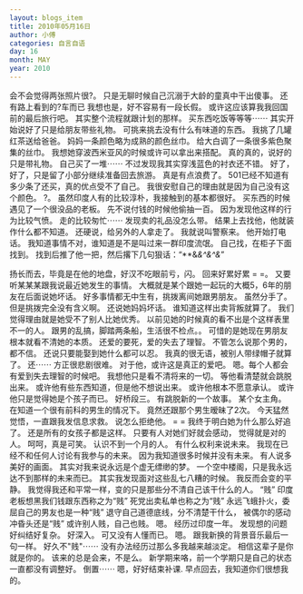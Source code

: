 ```yaml
---
layout: blogs_item
title: 2010年05月16日
author: 小傅
categories: 自言自语
day: 16
month: MAY
year: 2010
---
```



会不会觉得两张照片很?。
只是无聊时候自己沉溺于大龄的童真中干出傻事。
还有路上看到的?车而已
我想也是，好不容易有一段长假。
或许这应该算我我回国前的最后旅行吧。
其实整个流程就跟计划的那样。
买东西吃饭等等等⋯⋯
其实开始说好了只是给朋友带些礼物。
可挑来挑去没有什么有味道的东西。
我挑了几罐红茶送给爸爸。
妈妈一条颜色略为成熟的颜色丝巾。
给大白调了一条很多紫色聚集的丝巾。
我想她穿波西米亚风的时候或许可以拿出来搭配。
真的真的，说好的只是带礼物。
自己买了一堆⋯⋯
不过发现我其实穿浅蓝色的衬衣还不错。
好了，好了，只是留了小部分继续准备回去旅游。
真是有点浪费了。
501已经不知道有多少条了还买，真的优点受不了自己。
我很安慰自己的理由就是因为自己没有这个颜色。
?。
虽然印度人有的比较淳朴，我接触到的基本都很好。
买东西的时候遇见了一个很没品的老板。
先不说付钱的时候他偷抽一百。
因为发现他这样的行为比较气愤。
走的比较匆忙⋯⋯
发现卖的礼品没怎么带。
结果上去找他，他就装作什么都不知道。
还硬说，给另外的人拿走了。
我就说叫警察来。
他开始打电话。
我知道事情不对，谁知道是不是叫过来一群印度流氓。
自己找，在柜子下面找到。
找到后推了他一把，然后撂下几句狠话：“**&*&^&^&*”

扬长而去，毕竟是在他的地盘，好汉不吃眼前亏，闪。
回来好累好累 = =。
又要听某某某跟我说最近她发生的事情。
大概就是某个跟她一起玩的大概5，6年的朋友在后面说她坏话。
好多事情都无中生有，挑拨离间她跟男朋友。
虽然分手了。
但是挑拨完全没有含义啊。
还说她妈妈坏话。
谁知道这样出卖背叛就算了。
我们觉得理由就是她受不了别人比她优秀。
以前见她的时候真的看不出是个这样表里不一的人。
跟男的乱搞，脚踏两条船，生活很不检点。。
可惜的是她现在男朋友根本就看不清她的本质。
还爱的要死，爱的失去了理智。
不管怎么说那个男的，都不信。
还说只要能娶到她什么都可以忍。
我真的很无语，被别人带绿帽子就算了。
还⋯⋯
方正很悲剧很难。
对于他，或许这是真正的爱吧。
嗯。每个人都会有爱到失去理智的时候吧。
我想他只是看不清将来的一切。
等他看清楚就会跳脱出来。
或许他有些东西知道，但是他不想说出来。
或许他根本不愿意承认。
或许他只是觉得她是个孩子而已。
好桥段三。
有跳脱新的一个故事。
某个女主角。
在知道一个很有前科的男生的情况下。
竟然还跟那个男生暧昧了2次。
今天猛然觉悟，一直跟我发信息求救。
说怎么拒绝他。
= =
我终于明白她为什么那么好追了。
还是所有的女孩子都是这样。
只要有人对她们好就会感动，
觉得就是对的人。
呵呵，真是可笑。
认识不到一个月的人。
有什么权利来说未来。
我现在已经不和任何人讨论有我参与的未来。
因为我知道很多时候并没有未来。
有人说多美好的画面。
其实对我来说永远是个虚无缥缈的梦。
一个空中楼阁，只是我永远达不到那样的未来而已。
其实我发现面对这些乱七八糟的时候。
我反而会变的平静。
我觉得我还和平常一样，变的只是那些分不清自己该干什么的人。
“贱”
印度老板想黑我们钱跟东西称之为“贱”
死党出卖私单也称之为“贱”
永远飞蛾扑火，委屈自己的男友也是一种“贱”
退守自己道德底线，分不清楚干什么，
被偶尔的感动冲昏头还是“贱”
或许别人贱，自己也贱。
嗯。
经历过印度一年。
发现想的问题好纠结好复杂。
好深入。
可又没有人懂而已。
嗯。
跟我新换的背景音乐最后一句一样。
好久不"贱"⋯⋯
没有办法经历过那么多我越来越淡定。
相信这辈子是你就是你的。
该来的总是会来，不是么。
新学期来咯，前一个学期只是自己的状态一直都没有调整好。
倒置⋯⋯
嗯，好好结束补课.
早点回去，我知道你们很想我的。


